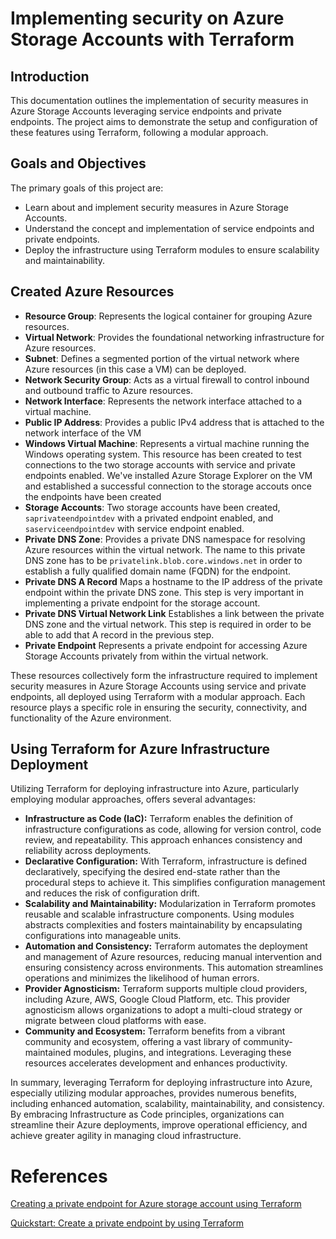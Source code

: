 # Implementing security on Azure Storage Accounts with Terraform
## Introduction
This documentation outlines the implementation of security measures in Azure Storage Accounts leveraging service endpoints and private endpoints. The project aims to demonstrate the setup and configuration of these features using Terraform, following a modular approach.

## Goals and Objectives
The primary goals of this project are:
- Learn about and implement security measures in Azure Storage Accounts.
- Understand the concept and implementation of service endpoints and private endpoints.
- Deploy the infrastructure using Terraform modules to ensure scalability and maintainability.

## Created Azure Resources
- **Resource Group**: Represents the logical container for grouping Azure resources.
- **Virtual Network**: Provides the foundational networking infrastructure for Azure resources.
- **Subnet**: Defines a segmented portion of the virtual network where Azure resources (in this case a VM) can be deployed.
- **Network Security Group**: Acts as a virtual firewall to control inbound and outbound traffic to Azure resources.
- **Network Interface**: Represents the network interface attached to a virtual machine.
- **Public IP Address**: Provides a public IPv4 address that is attached to the network interface of the VM
- **Windows Virtual Machine**: Represents a virtual machine running the Windows operating system. This resource has been created to test connections to the two storage accounts with service and private endpoints enabled. We've installed Azure Storage Explorer on the VM and established a successful connection to the storage accouts once the endpoints have been created
- **Storage Accounts**: Two storage accounts have been created, ```saprivateendpointdev``` with a privated endpoint enabled, and ```saserviceendpointdev``` with service endpoint enabled.
- **Private DNS Zone**: Provides a private DNS namespace for resolving Azure resources within the virtual network. The name to this private DNS zone has to be ```privatelink.blob.core.windows.net``` in order to establish a fully qualified domain name (FQDN) for the endpoint.
- **Private DNS A Record** Maps a hostname to the IP address of the private endpoint within the private DNS zone. This step is very important in implementing a private endpoint for the storage account.
- **Private DNS Virtual Network Link** Establishes a link between the private DNS zone and the virtual network. This step is required in order to be able to add that A record in the previous step.
- **Private Endpoint** Represents a private endpoint for accessing Azure Storage Accounts privately from within the virtual network.

These resources collectively form the infrastructure required to implement security measures in Azure Storage Accounts using service and private endpoints, all deployed using Terraform with a modular approach. Each resource plays a specific role in ensuring the security, connectivity, and functionality of the Azure environment.

## Using Terraform for Azure Infrastructure Deployment
Utilizing Terraform for deploying infrastructure into Azure, particularly employing modular approaches, offers several advantages:
- **Infrastructure as Code (IaC):** Terraform enables the definition of infrastructure configurations as code, allowing for version control, code review, and repeatability. This approach enhances consistency and reliability across deployments.
- **Declarative Configuration:** With Terraform, infrastructure is defined declaratively, specifying the desired end-state rather than the procedural steps to achieve it. This simplifies configuration management and reduces the risk of configuration drift.
- **Scalability and Maintainability:** Modularization in Terraform promotes reusable and scalable infrastructure components. Using modules abstracts complexities and fosters maintainability by encapsulating configurations into manageable units.
- **Automation and Consistency:** Terraform automates the deployment and management of Azure resources, reducing manual intervention and ensuring consistency across environments. This automation streamlines operations and minimizes the likelihood of human errors.
- **Provider Agnosticism:** Terraform supports multiple cloud providers, including Azure, AWS, Google Cloud Platform, etc. This provider agnosticism allows organizations to adopt a multi-cloud strategy or migrate between cloud platforms with ease.
- **Community and Ecosystem:** Terraform benefits from a vibrant community and ecosystem, offering a vast library of community-maintained modules, plugins, and integrations. Leveraging these resources accelerates development and enhances productivity.

In summary, leveraging Terraform for deploying infrastructure into Azure, especially utilizing modular approaches, provides numerous benefits, including enhanced automation, scalability, maintainability, and consistency. By embracing Infrastructure as Code principles, organizations can streamline their Azure deployments, improve operational efficiency, and achieve greater agility in managing cloud infrastructure.

# References 
[Creating a private endpoint for Azure storage account using Terraform](https://dev.to/agsouthernt/creating-a-private-endpoint-for-azure-storage-account-using-terraform-1f3g)

[Quickstart: Create a private endpoint by using Terraform](https://learn.microsoft.com/en-us/azure/private-link/create-private-endpoint-terraform?tabs=azure-cli)